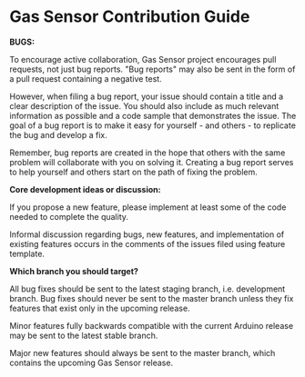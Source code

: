 # Gas Sensor Contribution Guide

**BUGS:**

To encourage active collaboration, Gas Sensor project encourages pull requests, not just bug reports. "Bug reports" may also be sent in the form of a pull request containing a negative test.

However, when filing a bug report, your issue should contain a title and a clear description of the issue. You should also include as much relevant information as possible and a code sample that demonstrates the issue. The goal of a bug report is to make it easy for yourself - and others - to replicate the bug and develop a fix.

Remember, bug reports are created in the hope that others with the same problem will collaborate with you on solving it. Creating a bug report serves to help yourself and others start on the path of fixing the problem.

**Core development ideas or discussion:**

If you propose a new feature, please implement at least some of the code needed to complete the quality.

Informal discussion regarding bugs, new features, and implementation of existing features occurs in the comments of the issues filed using feature template.

**Which branch you should target?**

All bug fixes should be sent to the latest staging branch, i.e. development branch. Bug fixes should never be sent to the master branch unless they fix features that exist only in the upcoming release.

Minor features fully backwards compatible with the current Arduino release may be sent to the latest stable branch.

Major new features should always be sent to the master branch, which contains the upcoming Gas Sensor release.
